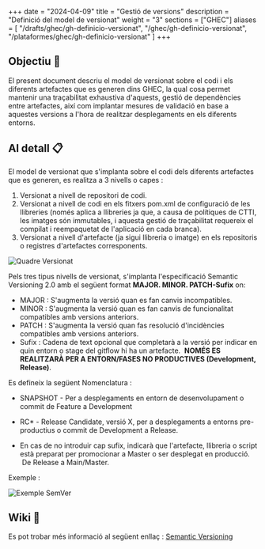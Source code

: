 
+++
date         = "2024-04-09"
title        = "Gestió de versions"
description  = "Definició del model de versionat"
weight      = "3"
sections    = ["GHEC"]
aliases = [
    "/drafts/ghec/gh-definicio-versionat",
    "/ghec/gh-definicio-versionat",
    "/plataformes/ghec/gh-definicio-versionat"
]
+++

## Objectiu 🚀

El present document descriu el model de versionat sobre el codi i els diferents artefactes que es generen dins GHEC, la qual cosa permet mantenir una traçabilitat exhaustiva d'aquests, gestió de dependències entre artefactes, així com implantar mesures de validació en base a aquestes versions a l'hora de realitzar desplegaments en els diferents entorns.

## Al detall 📋

El model de versionat que s'implanta sobre el codi dels diferents artefactes que es generen, es realitza a 3 nivells o capes :
1. Versionat a nivell de repositori de codi.
2. Versionat a nivell de codi en els fitxers pom.xml de configuració de les llibreries (només aplica a llibreries ja que, a causa de polítiques de CTTI, les imatges són immutables, i aquesta gestió de traçabilitat requereix el compilat i reempaquetat de l'aplicació en cada branca).
3. Versionat a nivell d'artefacte (ja sigui llibreria o imatge) en els repositoris o registres d'artefactes corresponents.


![Quadre Versionat](/images/GHEC/quadre_versionat.png)

Pels tres tipus nivells de versionat, s'implanta l'especificació Semantic Versioning 2.0 amb el següent format **MAJOR. MINOR. PATCH-Sufix** on:

+ MAJOR : S'augmenta la versió quan es fan canvis incompatibles. 
+ MINOR : S'augmenta la versió quan es fan canvis de funcionalitat compatibles amb versions anteriors. 
+ PATCH : S'augmenta la versió quan fas resolució d'incidències compatibles amb versions anteriors.
+ Sufix : Cadena de text opcional que completarà a la versió per indicar en quin entorn o stage del gitflow hi ha un artefacte.  **NOMÉS ES REALITZARÀ PER A ENTORN/FASES NO PRODUCTIVES (Development, Release)**.  

Es defineix la següent Nomenclatura :
- SNAPSHOT - Per a desplegaments en entorn de desenvolupament o commit de Feature a Development

- RC* - Release Candidate, versió X, per a desplegaments a entorns pre-productius o commit de Development a Release.

- En cas de no introduir cap sufix, indicarà que l'artefacte, llibreria o script està preparat per promocionar a Master o ser desplegat en producció.  De Release a Main/Master.

Exemple :


![Exemple SemVer](/images/GHEC/exemple_semver.png)

## Wiki 📖

Es pot trobar més informació al següent enllaç :
[Semantic Versioning](https://semver.org/spec/v2.0.0.html)







